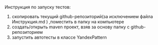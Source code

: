 Инструкция по запуску тестов:
1) скопировать текущий github-репозиторий(за исключением файла Инструкция.md ) ,поместить в папку на компьютере
2) создать/открыть maven проект, взяв за основу папку с github-репозиторием
3) запустить автотесты  в классе YandexPattern
